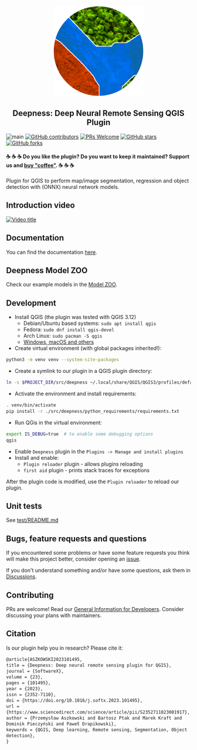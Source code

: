 <p align="center">
  <img width="250" height="250" src="src/deepness/images/icon.png" alt="dsf_logo">

  <h2 align="center">Deepness: Deep Neural Remote Sensing QGIS Plugin</h2>
</p>

![main](https://github.com/PUTvision/qgis-plugin-deepness/actions/workflows/python-app-ubuntu.yml/badge.svg)
[![GitHub contributors](https://img.shields.io/github/contributors/PUTvision/qgis-plugin-deepness)](https://github.com/PUTvision/qgis-plugin-deepness/graphs/contributors)
[![PRs Welcome](https://img.shields.io/badge/PRs-welcome-brightgreen.svg?style=flat-square)](https://makeapullrequest.com)
[![GitHub stars](https://img.shields.io/github/stars/PUTvision/qgis-plugin-deepness)](https://github.com/PUTvision/qgis-plugin-deepness/stargazers)
[![GitHub forks](https://img.shields.io/github/forks/PUTvision/qgis-plugin-deepness)](https://github.com/PUTvision/qgis-plugin-deepness/network/members)

#### :coffee: :coffee: :coffee: Do you like the plugin? Do you want to keep it maintained? Support us and [buy "coffee"](https://www.buymeacoffee.com/deepness). :coffee: :coffee: :coffee:

Plugin for QGIS to perform map/image segmentation, regression and object detection with (ONNX) neural network models.

## Introduction video

[![Video title](http://img.youtube.com/vi/RCr_ULHHc8A/0.jpg)](https://youtu.be/RCr_ULHHc8A "Video Title")

## Documentation

You can find the documentation [here](https://qgis-plugin-deepness.readthedocs.io/).

## Deepness Model ZOO

Check our example models in the [Model ZOO](./docs/source/main/model_zoo/MODEL_ZOO.md).

## Development

- Install QGIS (the plugin was tested with QGIS 3.12)
  - Debian/Ubuntu based systems: `sudo apt install qgis`
  - Fedora: `sudo dnf install qgis-devel`
  - Arch Linux: `sudo pacman -S qgis`
  - [Windows, macOS and others](https://qgis.org/en/site/forusers/download.html)
- Create virtual environment (with global packages inherited!):

```bash
python3 -m venv venv --system-site-packages
```

- Create a symlink to our plugin in a QGIS plugin directory:

```bash
ln -s $PROJECT_DIR/src/deepness ~/.local/share/QGIS/QGIS3/profiles/default/python/plugins/deepness
```

- Activate the environment and install requirements:

```bash
. venv/bin/activate
pip install -r ./src/deepness/python_requirements/requirements.txt
```

- Run QGis in the virtual environment:

```bash
export IS_DEBUG=true  # to enable some debugging options
qgis
```

- Enable `Deepness` plugin in the `Plugins -> Manage and install plugins`
- Install and enable:
  - `Plugin reloader` plugin - allows plugins reloading
  - `first aid` plugin - prints stack traces for exceptions

After the plugin code is modified, use the `Plugin reloader` to reload our plugin.

## Unit tests

See [test/README.md](test/README.md)

## Bugs, feature requests and questions

If you encountered some problems or have some feature requests you think will make this project better, consider opening an [issue](https://github.com/PUTvision/qgis-plugin-deepness/issues/new).

If you don't understand something and/or have some questions, ask them in [Discussions](https://github.com/PUTvision/qgis-plugin-deepness/discussions).

## Contributing

PRs are welcome! Read our [General Information for Developers](https://qgis-plugin-deepness.readthedocs.io/en/latest/dev/dev_general_info.html). Consider discussing your plans with maintainers.

## Citation

Is our plugin help you in research? Please cite it:

```
@article{ASZKOWSKI2023101495,
title = {Deepness: Deep neural remote sensing plugin for QGIS},
journal = {SoftwareX},
volume = {23},
pages = {101495},
year = {2023},
issn = {2352-7110},
doi = {https://doi.org/10.1016/j.softx.2023.101495},
url = {https://www.sciencedirect.com/science/article/pii/S2352711023001917},
author = {Przemysław Aszkowski and Bartosz Ptak and Marek Kraft and Dominik Pieczyński and Paweł Drapikowski},
keywords = {QGIS, Deep learning, Remote sensing, Segmentation, Object detection},
}
```
